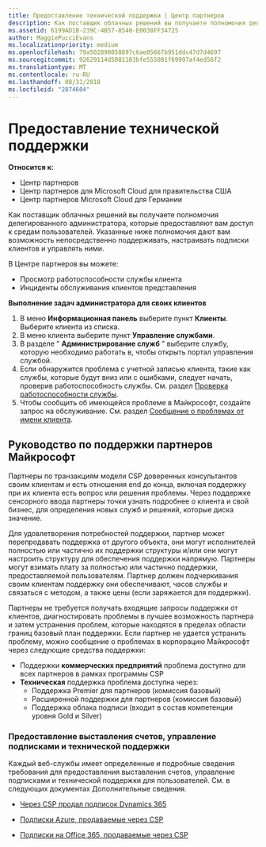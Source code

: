 ```yaml
---
title: Предоставление технической поддержки | Центр партнеров
description: Как поставщик облачных решений вы получаете полномочия делегированного администратора, которые предоставляют вам доступ к средам пользователей.
ms.assetid: 6199AD1B-239C-4B57-8540-E0038FF34725
author: MaggiePucciEvans
ms.localizationpriority: medium
ms.openlocfilehash: 79a502898058897c6ae05667b951ddc47d7d4697
ms.sourcegitcommit: 92629114d5081103bfe555081f69997af4ed56f2
ms.translationtype: MT
ms.contentlocale: ru-RU
ms.lasthandoff: 08/31/2018
ms.locfileid: "2874604"
---
```

# <a name="provide-technical-support"></a>Предоставление технической поддержки

**Относится к:**

-  Центр партнеров
-  Центр партнеров для Microsoft Cloud для правительства США
-  Центр партнеров Microsoft Cloud для Германии

Как поставщик облачных решений вы получаете полномочия делегированного администратора, которые предоставляют вам доступ к средам пользователей. Указанные ниже полномочия дают вам возможность непосредственно поддерживать, настраивать подписки клиентов и управлять ними.

В Центре партнеров вы можете:

-   Просмотр работоспособности службы клиента
-   Инциденты обслуживания клиентов представления

**Выполнение задач администратора для своих клиентов**

1.  В меню **Информационная панель** выберите пункт **Клиенты**. Выберите клиента из списка.
2.  В меню клиента выберите пункт **Управление службами**.
3.  В разделе " **Администрирование служб** " выберите службу, которую необходимо работать в, чтобы открыть портал управления службой.
4.  Если обнаружится проблема с учетной записью клиента, такие как службы, которые будут вниз или с ошибками, следует начать, проверив работоспособность службы. См. раздел [Проверка работоспособности службы](check-service-health.md).
5.  Чтобы сообщить об имеющейся проблеме в Майкрософт, создайте запрос на обслуживание. См. раздел [Сообщение о проблемах от имени клиента](report-problems-on-behalf-of-a-customer.md).

 
## <a name="microsoft-partner-support-guidance"></a>Руководство по поддержки партнеров Майкрософт

Партнеры по транзакциям модели CSP доверенных консультантов своим клиентам и есть отношения end до конца, включая поддержку при их клиента есть вопрос или решения проблемы. Через поддержке сенсорного ввода партнеры точки узнать подробнее о клиента и свой бизнес, для определения новых служб и решений, которые диска значение.

Для удовлетворения потребностей поддержки, партнер может перепродавать поддержка от другого объекта, они могут исполнителей полностью или частично их поддержки структуры и/или они могут настроить структуру для обеспечения поддержки напрямую.  Партнеры могут взимать плату за полностью или частично поддержки, предоставляемой пользователям. Партнер должен подчеркивания своим клиентам поддержку они обеспечивают, часов службы и связаться с методом, а также цены (если заряжается для поддержки). 

Партнеры не требуется получать входящие запросы поддержки от клиентов, диагностировать проблемы в лучшее возможность партнера и затем устранения проблем, которые находятся в пределах области границ базовый план поддержки. Если партнер не удается устранить проблему, можно сообщение о проблемах в корпорацию Майкрософт через следующие средства поддержки:

- Поддержки **коммерческих предприятий** проблема доступно для всех партнеров в рамках программы CSP
-   **Техническая** поддержка проблема доступна через:
    -   Поддержка Premier для партнеров (комиссия базовый)
    -   Расширенной поддержки для партнеров (комиссия базовый)
    -   Поддержка облака подписи (входит в состав компетенции уровня Gold и Silver)

### <a name="providing-billing-subscription-management-and-technical-support"></a>Предоставление выставления счетов, управление подписками и технической поддержки 

Каждый веб-службы имеет определенные и подробные сведения требования для предоставления выставления счетов, управление подписками и технической поддержки для пользователей. См. в следующих документах Дополнительные сведения.

-   [Через CSP продал подписок Dynamics 365](https://www.microsoftpartnercommunity.com/t5/CSP/Microsoft-Partner-Support-Guidance/m-p/5262#M30)

-   [Подписки Azure, продаваемые через CSP](https://www.microsoftpartnercommunity.com/t5/CSP/Microsoft-Partner-Support-Guidance/m-p/5263#M31)

-   [Подписки на Office 365, продаваемые через CSP](https://www.microsoftpartnercommunity.com/t5/CSP/Microsoft-Partner-Support-Guidance/m-p/5264#M32)
 




